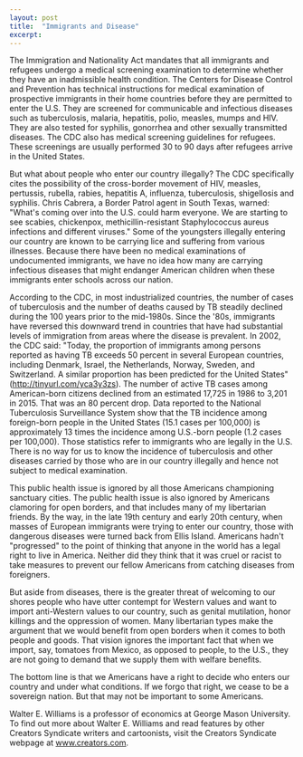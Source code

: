 ```yaml
---
layout: post
title:  "Immigrants and Disease"
excerpt:
---
```




The Immigration and Nationality Act mandates that all immigrants and refugees undergo a medical screening examination to determine whether they have an inadmissible health condition. The Centers for Disease Control and Prevention has technical instructions for medical examination of prospective immigrants in their home countries before they are permitted to enter the U.S. They are screened for communicable and infectious diseases such as tuberculosis, malaria, hepatitis, polio, measles, mumps and HIV. They are also tested for syphilis, gonorrhea and other sexually transmitted diseases. The CDC also has medical screening guidelines for refugees. These screenings are usually performed 30 to 90 days after refugees arrive in the United States.

But what about people who enter our country illegally? The CDC specifically cites the possibility of the cross-border movement of HIV, measles, pertussis, rubella, rabies, hepatitis A, influenza, tuberculosis, shigellosis and syphilis. Chris Cabrera, a Border Patrol agent in South Texas, warned: "What's coming over into the U.S. could harm everyone. We are starting to see scabies, chickenpox, methicillin-resistant Staphylococcus aureus infections and different viruses." Some of the youngsters illegally entering our country are known to be carrying lice and suffering from various illnesses. Because there have been no medical examinations of undocumented immigrants, we have no idea how many are carrying infectious diseases that might endanger American children when these immigrants enter schools across our nation.

According to the CDC, in most industrialized countries, the number of cases of tuberculosis and the number of deaths caused by TB steadily declined during the 100 years prior to the mid-1980s. Since the '80s, immigrants have reversed this downward trend in countries that have had substantial levels of immigration from areas where the disease is prevalent. In 2002, the CDC said: "Today, the proportion of immigrants among persons reported as having TB exceeds 50 percent in several European countries, including Denmark, Israel, the Netherlands, Norway, Sweden, and Switzerland. A similar proportion has been predicted for the United States" (http://tinyurl.com/yca3y3zs). The number of active TB cases among American-born citizens declined from an estimated 17,725 in 1986 to 3,201 in 2015. That was an 80 percent drop. Data reported to the National Tuberculosis Surveillance System show that the TB incidence among foreign-born people in the United States (15.1 cases per 100,000) is approximately 13 times the incidence among U.S.-born people (1.2 cases per 100,000). Those statistics refer to immigrants who are legally in the U.S. There is no way for us to know the incidence of tuberculosis and other diseases carried by those who are in our country illegally and hence not subject to medical examination.

This public health issue is ignored by all those Americans championing sanctuary cities. The public health issue is also ignored by Americans clamoring for open borders, and that includes many of my libertarian friends. By the way, in the late 19th century and early 20th century, when masses of European immigrants were trying to enter our country, those with dangerous diseases were turned back from Ellis Island. Americans hadn't "progressed" to the point of thinking that anyone in the world has a legal right to live in America. Neither did they think that it was cruel or racist to take measures to prevent our fellow Americans from catching diseases from foreigners.

But aside from diseases, there is the greater threat of welcoming to our shores people who have utter contempt for Western values and want to import anti-Western values to our country, such as genital mutilation, honor killings and the oppression of women. Many libertarian types make the argument that we would benefit from open borders when it comes to both people and goods. That vision ignores the important fact that when we import, say, tomatoes from Mexico, as opposed to people, to the U.S., they are not going to demand that we supply them with welfare benefits.

The bottom line is that we Americans have a right to decide who enters our country and under what conditions. If we forgo that right, we cease to be a sovereign nation. But that may not be important to some Americans.

Walter E. Williams is a professor of economics at George Mason University. To find out more about Walter E. Williams and read features by other Creators Syndicate writers and cartoonists, visit the Creators Syndicate webpage at www.creators.com.
